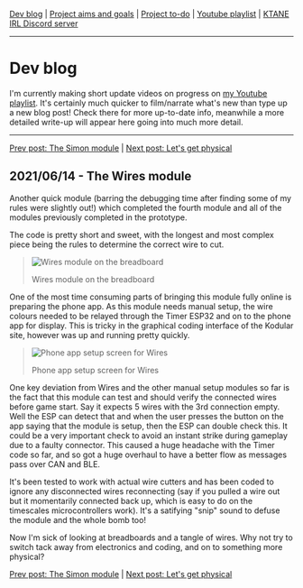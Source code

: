 [Dev blog](devblog.md) | [Project aims and goals](goals.md) | [Project to-do](todo.md) | [Youtube playlist](https://www.youtube.com/watch?v=8m7peVlW2mE&list=PLJqFvAhkcSkkks42zClG5WlvO1khFZCKK) | [KTANE IRL Discord server](https://discord.com/channels/711013430575890432)

---

# Dev blog
I'm currently making short update videos on progress on [my Youtube playlist](https://www.youtube.com/watch?v=8m7peVlW2mE&list=PLJqFvAhkcSkkks42zClG5WlvO1khFZCKK). It's certainly much quicker to film/narrate what's new than type up a new blog post! Check there for more up-to-date info, meanwhile a more detailed write-up will appear here going into much more detail.

---

[Prev post: The Simon module](devblog_08.md) | [Next post: Let's get physical](devblog_10.md)

## 2021/06/14 - The Wires module
Another quick module (barring the debugging time after finding some of my rules were slightly out!) which completed the fourth module and all of the modules previously completed in the prototype.

The code is pretty short and sweet, with the longest and most complex piece being the rules to determine the correct wire to cut.

> ![Wires module on the breadboard](https://i.imgur.com/xymZz9t.jpg)
> 
> Wires module on the breadboard

One of the most time consuming parts of bringing this module fully online is preparing the phone app. As this module needs manual setup, the wire colours needed to be relayed through the Timer ESP32 and on to the phone app for display. This is tricky in the graphical coding interface of the Kodular site, however was up and running pretty quickly.

> ![Phone app setup screen for Wires](https://i.imgur.com/mdUHj9m.png?)
> 
> Phone app setup screen for Wires

One key deviation from Wires and the other manual setup modules so far is the fact that this module can test and should verify the connected wires before game start. Say it expects 5 wires with the 3rd connection empty. Well the ESP can detect that and when the user presses the button on the app saying that the module is setup, then the ESP can double check this. It could be a very important check to avoid an instant strike during gameplay due to a faulty connector. This caused a huge headache with the Timer code so far, and so got a huge overhaul to have a better flow as messages pass over CAN and BLE.

It's been tested to work with actual wire cutters and has been coded to ignore any disconnected wires reconnecting (say if you pulled a wire out but it momentarily connected back up, which is easy to do on the timescales microcontrollers work). It's a satifying "snip" sound to defuse the module and the whole bomb too!

Now I'm sick of looking at breadboards and a tangle of wires. Why not try to switch tack away from electronics and coding, and on to something more physical?

[Prev post: The Simon module](devblog_08.md) | [Next post: Let's get physical](devblog_10.md)
